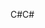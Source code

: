 <span data-ttu-id="ec430-101">C#</span><span class="sxs-lookup"><span data-stu-id="ec430-101">C#</span></span>